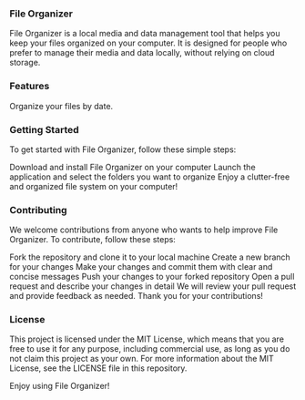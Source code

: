 ### File Organizer
File Organizer is a local media and data management tool that helps you keep your files organized on your computer. It is designed for people who prefer to manage their media and data locally, without relying on cloud storage.

### Features
Organize your files by date.

### Getting Started
To get started with File Organizer, follow these simple steps:

Download and install File Organizer on your computer
Launch the application and select the folders you want to organize
Enjoy a clutter-free and organized file system on your computer!
### Contributing
We welcome contributions from anyone who wants to help improve File Organizer. To contribute, follow these steps:

Fork the repository and clone it to your local machine
Create a new branch for your changes
Make your changes and commit them with clear and concise messages
Push your changes to your forked repository
Open a pull request and describe your changes in detail
We will review your pull request and provide feedback as needed. Thank you for your contributions!

### License
This project is licensed under the MIT License, which means that you are free to use it for any purpose, including commercial use, as long as you do not claim this project as your own. For more information about the MIT License, see the LICENSE file in this repository.

Enjoy using File Organizer!
